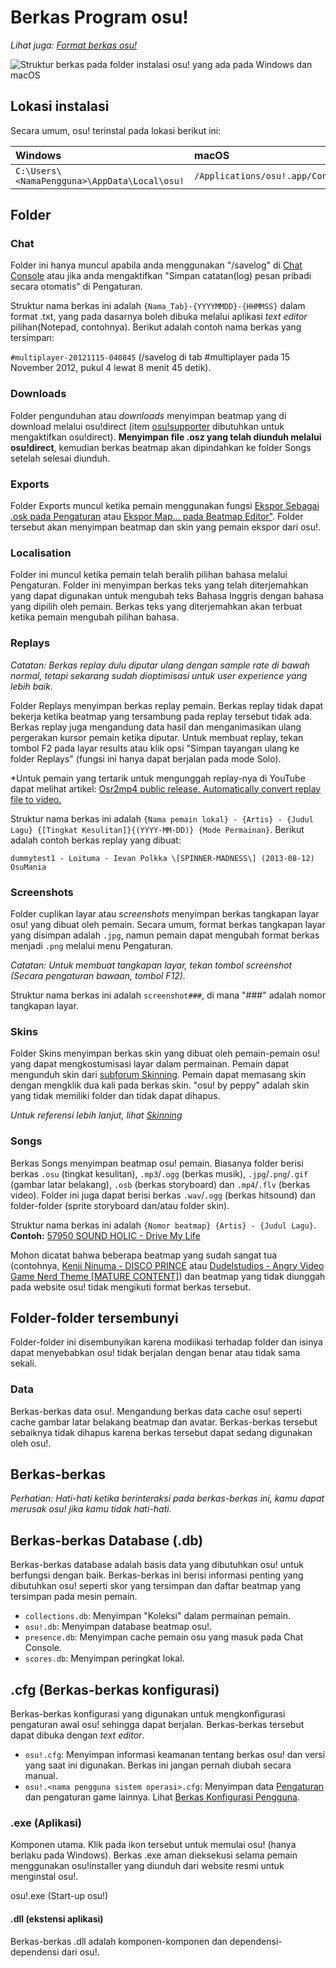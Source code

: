 # Berkas Program osu!

*Lihat juga: [Format berkas osu!](/wiki/osu!_File_Formats)*

![Struktur berkas pada folder instalasi osu! yang ada pada Windows dan macOS](img/file_structure.jpg "Struktur berkas pada folder instalasi osu! yang ada pada Windows dan macOS")

## Lokasi instalasi

Secara umum, osu! terinstal pada lokasi berikut ini:

| Windows | macOS |
| :-- | :-- |
| `C:\Users\<NamaPengguna>\AppData\Local\osu!` | `/Applications/osu!.app/Contents/Resources/drive_c/osu!` |

## Folder

### Chat

Folder ini hanya muncul apabila anda menggunakan "/savelog" di [Chat Console](/wiki/Chat_Console) atau jika anda mengaktifkan "Simpan catatan(log) pesan pribadi secara otomatis" di Pengaturan.

Struktur nama berkas ini adalah `{Nama_Tab}-{YYYYMMDD}-{HHMMSS}` dalam format .txt, yang pada dasarnya boleh dibuka melalui aplikasi *text editor* pilihan(Notepad, contohnya). Berikut adalah contoh nama berkas yang tersimpan:

``#multiplayer-20121115-040845``  (/savelog di tab #multiplayer pada 15 November 2012, pukul 4 lewat 8 menit 45 detik).

### Downloads

Folder pengunduhan atau *downloads* menyimpan beatmap yang di download melalui osu!direct (item [osu!supporter](/wiki/osu!supporter) dibutuhkan untuk mengaktifkan osu!direct). **Menyimpan file .osz yang telah diunduh melalui osu!direct**, kemudian berkas beatmap akan dipindahkan ke folder Songs setelah selesai diunduh.

### Exports

Folder Exports muncul ketika pemain menggunakan fungsi [Ekspor Sebagai .osk pada Pengaturan](/wiki/Options) atau [Ekspor Map... pada Beatmap Editor"](/wiki/Beatmap_Editor/Menu). Folder tersebut akan menyimpan beatmap dan skin yang pemain ekspor dari osu!.

### Localisation

Folder ini muncul ketika pemain telah beralih pilihan bahasa melalui Pengaturan. Folder ini menyimpan berkas teks yang telah diterjemahkan yang dapat digunakan untuk mengubah teks Bahasa Inggris dengan bahasa yang dipilih oleh pemain. Berkas teks yang diterjemahkan akan terbuat ketika pemain mengubah pilihan bahasa.

### Replays

*Catatan: Berkas replay dulu diputar ulang dengan *sample rate* di bawah normal, tetapi sekarang sudah dioptimisasi untuk *user experience* yang lebih baik.*

Folder Replays menyimpan berkas replay pemain. Berkas replay tidak dapat bekerja ketika beatmap yang tersambung pada replay tersebut tidak ada. Berkas replay juga mengandung data hasil dan menganimasikan ulang pergerakan kursor pemain ketika diputar. Untuk membuat replay, tekan tombol F2 pada layar results atau klik opsi "Simpan tayangan ulang ke folder Replays" (fungsi ini hanya dapat berjalan pada mode Solo).

*Untuk pemain yang tertarik untuk mengunggah replay-nya di YouTube dapat melihat artikel: [Osr2mp4 public release. Automatically convert replay file to video.](https://osu.ppy.sh/community/forums/topics/1104243)

Struktur nama berkas ini adalah `{Nama pemain lokal} - {Artis} - {Judul Lagu} {[Tingkat Kesulitan]}{(YYYY-MM-DD)} {Mode Permainan}`. Berikut adalah contoh berkas replay yang dibuat:

``dummytest1 - Loituma - Ievan Polkka \[SPINNER-MADNESS\] (2013-08-12) OsuMania``

### Screenshots

Folder cuplikan layar atau *screenshots* menyimpan berkas tangkapan layar osu! yang dibuat oleh pemain. Secara umum, format berkas tangkapan layar yang disimpan adalah `.jpg`, namun pemain dapat mengubah format berkas menjadi `.png` melalui menu Pengaturan.

*Catatan: Untuk membuat tangkapan layar, tekan tombol screenshot (Secara pengaturan bawaan, tombol F12).*

Struktur nama berkas ini adalah `screenshot###`, di mana "###" adalah nomor tangkapan layar.

### Skins

Folder Skins menyimpan berkas skin yang dibuat oleh pemain-pemain osu! yang dapat mengkostumisasi layar dalam permainan. Pemain dapat mengunduh skin dari [subforum Skinning](https://osu.ppy.sh/community/forums/15). Pemain dapat memasang skin dengan mengklik dua kali pada berkas skin. "osu! by peppy" adalah skin yang tidak memiliki folder dan tidak dapat dihapus.

*Untuk referensi lebih lanjut, lihat [Skinning](/wiki/Skinning)*

### Songs

Berkas Songs menyimpan beatmap osu! pemain. Biasanya folder berisi berkas `.osu` (tingkat kesulitan), `.mp3`/`.ogg` (berkas musik), `.jpg`/`.png`/`.gif` (gambar latar belakang), `.osb` (berkas storyboard) dan `.mp4`/`.flv` (berkas video). Folder ini juga dapat berisi berkas `.wav`/`.ogg` (berkas hitsound) dan folder-folder (sprite storyboard dan/atau folder skin).

Struktur nama berkas ini adalah `{Nomor beatmap} {Artis} - {Judul Lagu}`.
**Contoh:** [57950 SOUND HOLIC - Drive My Life](https://osu.ppy.sh/beatmapsets/57950)

Mohon dicatat bahwa beberapa beatmap yang sudah sangat tua (contohnya, [Kenji Ninuma - DISCO PRINCE](https://osu.ppy.sh/beatmapsets/1) atau [Dudelstudios - Angry Video Game Nerd Theme [MATURE CONTENT]](https://osu.ppy.sh/beatmapsets/66)) dan beatmap yang tidak diunggah pada website osu! tidak mengikuti format berkas tersebut.

## Folder-folder tersembunyi

Folder-folder ini disembunyikan karena modiikasi terhadap folder dan isinya dapat menyebabkan osu! tidak berjalan dengan benar atau tidak sama sekali.

### Data

Berkas-berkas data osu!. Mengandung berkas data cache osu! seperti cache gambar latar belakang beatmap dan avatar. Berkas-berkas tersebut sebaiknya tidak dihapus karena berkas tersebut dapat sedang digunakan oleh osu!.

## Berkas-berkas

*Perhatian: Hati-hati ketika berinteraksi pada berkas-berkas ini, kamu dapat merusak osu! jika kamu tidak hati-hati.*

## Berkas-berkas Database (.db)

Berkas-berkas database adalah basis data yang dibutuhkan osu! untuk berfungsi dengan baik. Berkas-berkas ini berisi informasi penting yang dibutuhkan osu! seperti skor yang tersimpan dan daftar beatmap yang tersimpan pada mesin pemain.

- `collections.db`: Menyimpan "Koleksi" dalam permainan pemain.
- `osu!.db`: Menyimpan database beatmap osu!.
- `presence.db`: Menyimpan cache pemain osu yang masuk pada Chat Console.
- `scores.db`: Menyimpan peringkat lokal.

## .cfg (Berkas-berkas konfigurasi)

Berkas-berkas konfigurasi yang digunakan untuk mengkonfigurasi pengaturan awal osu! sehingga dapat berjalan. Berkas-berkas tersebut dapat dibuka dengan *text editor*.

- `osu!.cfg`: Menyimpan informasi keamanan tentang berkas osu! dan versi yang saat ini digunakan. Berkas ini jangan pernah diubah secara manual.
- `osu!.<nama pengguna sistem operasi>.cfg`: Menyimpan data [Pengaturan](/wiki/Options) dan pengaturan game lainnya. Lihat [Berkas Konfigurasi Pengguna](/wiki/osu!_Program_Files/User_Configuration_File).

### .exe (Aplikasi)

Komponen utama. Klik pada ikon tersebut untuk memulai osu! (hanya berlaku pada Windows). Berkas .exe aman dieksekusi selama pemain menggunakan osu!installer yang diunduh dari website resmi untuk menginstal osu!.

osu!.exe (Start-up osu!)

#### .dll (ekstensi aplikasi)

Berkas-berkas .dll adalah komponen-komponen dan dependensi-dependensi dari osu!.
